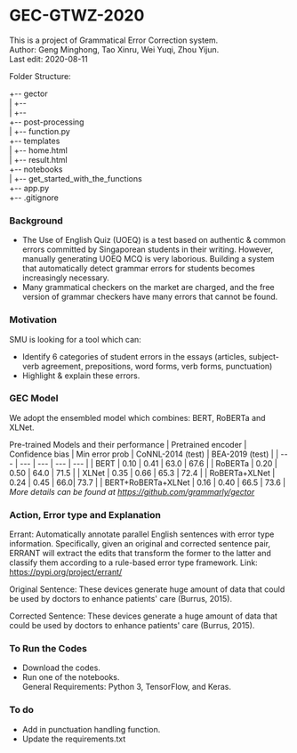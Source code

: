 # GEC-GTWZ-2020
This is a project of Grammatical Error Correction system.<br>
Author: Geng Minghong, Tao Xinru, Wei Yuqi, Zhou Yijun. <br>
Last edit: 2020-08-11

Folder Structure:<br>

+-- gector<br>
|   +-- <br>
|   +-- <br>
+-- post-processing<br>
|   +-- function.py<br>
+-- templates<br>
|   +-- home.html<br>
|   +-- result.html<br>
+-- notebooks<br>
|   +-- get_started_with_the_functions<br>
+-- app.py<br>
+-- .gitignore<br>

### Background
- The Use of English Quiz (UOEQ) is a test based on authentic & common errors committed by Singaporean students in their writing. However, manually generating UOEQ MCQ is very laborious. Building a system that automatically detect grammar errors for students becomes increasingly necessary.
- Many grammatical checkers on the market are charged, and the free version of grammar checkers have many errors that cannot be found.

### Motivation
SMU is looking for a tool which can:
- Identify 6 categories of student errors in the essays (articles, subject-verb agreement, prepositions, word forms, verb forms, punctuation)
- Highlight & explain these errors.

### GEC Model
We adopt the ensembled model which combines: BERT, RoBERTa and XLNet. 

Pre-trained Models and their performance
| Pretrained encoder | Confidence bias | Min error prob | CoNNL-2014 (test) | BEA-2019 (test) |
| --- | --- | --- | --- | --- | 
| BERT | 0.10 | 0.41 | 63.0 | 67.6 | 
| RoBERTa | 0.20 | 0.50 | 64.0 | 71.5 | 
| XLNet | 0.35 | 0.66 | 65.3 | 72.4 | 
| RoBERTa+XLNet | 0.24 | 0.45 | 66.0| 73.7 | 
| BERT+RoBERTa+XLNet | 0.16 | 0.40 | 66.5 | 73.6 | 
*More details can be found at https://github.com/grammarly/gector*

### Action, Error type and Explanation
Errant: Automatically annotate parallel English sentences with error type information. Specifically, given an original and corrected sentence pair, ERRANT will extract the edits that transform the former to the latter and classify them according to a rule-based error type framework.
Link: https://pypi.org/project/errant/

Original Sentence: These devices generate huge amount of data that could be used by doctors to enhance patients'
care (Burrus, 2015).

Corrected Sentence: These devices generate a huge amount of data that could be used by doctors to enhance patients'
care (Burrus, 2015).

### To Run the Codes
- Download the codes.
- Run one of the notebooks. <br>
General Requirements: Python 3, TensorFlow, and Keras.

### To do
- Add in punctuation handling function.
- Update the requirements.txt

